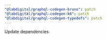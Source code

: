 ```yaml
---
"@labdigital/graphql-codegen-bruno": patch
"@labdigital/graphql-codegen-k6": patch
"@labdigital/graphql-codegen-typedefs": patch
---
```


Update dependencies
